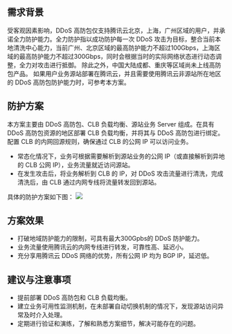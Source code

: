 
## 需求背景
受客观因素影响，DDoS 高防包仅支持腾讯云北京，上海，广州区域的用户，并承诺全力防护能力。全力防护指以成功防护每一次 DDoS 攻击为目标，整合当前本地清洗中心能力，当前广州、北京区域的最高防护能力不超过100Gbps，上海区域的最高防护能力不超过300Gbps，同时会根据当时的实际网络状态进行动态调整，全力对攻击进行抵御。
除此之外，中国大陆成都、重庆等区域尚未上线高防包产品。
如果用户业务源站部署在腾讯云，并且需要使用腾讯云非源站所在地区的 DDoS 高防包防护能力时，可参考本方案。
## 防护方案
本方案主要由 DDoS 高防包、CLB 负载均衡、源站业务 Server 组成。在具有 DDoS 高防包资源的地区部署 CLB 负载均衡，并将其与 DDoS 高防包进行绑定。配置 CLB 的内网回源规则，确保通过 CLB 的公网 IP 可以访问业务。
- 常态化情况下，业务可根据需要解析到源站业务的公网 IP（或直接解析到异地的 CLB 公网 IP），业务流量就近访问源站。
- 在发生攻击后，将业务解析到 CLB 的 IP，对 DDoS 攻击流量进行清洗，完成清洗后，由 CLB 通过内网专线将流量转发回到源站。

具体的防护方案如下图：
![](https://main.qcloudimg.com/raw/fb964c6fbeb9e362821c8f2cc0bd9316.png)

## 方案效果
- 打破地域防护能力的限制，可具有最大300Gpbs的 DDoS 防护能力。
- 业务流量使用腾讯云的内网专线进行转发，可靠性高、延迟小。
- 充分享用腾讯云 DDoS 网络的优势，所有公网 IP 均为 BGP IP，延迟低。

## 建议与注意事项
- 提前部署 DDoS 高防包和 CLB 负载均衡。
- 建立业务可用性监测机制，在未部署自动切换机制的情况下，发现源站访问异常及时介入处理。
- 定期进行验证和演练，了解和熟悉方案细节，解决可能存在的问题。
